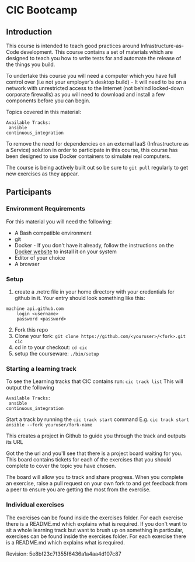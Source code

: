 # CIC Bootcamp
## Introduction
This course is intended to teach good practices around Infrastructure-as-Code development. This course contains a set of materials which are designed to teach you how to write tests for and automate the release of the things you build.

To undertake this course you will need a computer which you have full control over (i.e not your employer's desktop build) - It will need to be on a network with unrestricted access to the Internet (not behind locked-down corporate firewalls) as you will need to download and install a few components before you can begin.

Topics covered in this material:
```
Available Tracks:
 ansible
continuous_integration
```

To remove the need for dependencies on an external IaaS (Infrastructure as a Service) solution in order to participate in this course, this course has been designed to use Docker containers to simulate real computers.

The course is being actively built out so be sure to `git pull` regularly to get new exercises as they appear.

## Participants
### Environment Requirements
For this material you will need the following:
 - A Bash compatible environment
 - git
 - Docker - If you don't have it already, follow the instructions on the [Docker website](https://docs.docker.com/install/#next-release) to install it on your system
 - Editor of your choice
 - A browser

### Setup
1. create a .netrc file in your home directory with your credentials for github in it.
  Your entry should look something like this:
  ```
  machine api.github.com
      login <username>
      password <password>
  ```
2. Fork this repo
3. Clone your fork: `git clone https://github.com/<youruser>/<fork>.git cic`
4. cd in to your checkout: `cd cic`
5. setup the courseware: `./bin/setup`

### Starting a learning track
To see the Learning tracks that CIC contains run: `cic track list`
This will output the following
```
Available Tracks:
 ansible
continuous_integration
```

Start a track by running the `cic track start` command
E.g. `cic track start ansible --fork youruser/fork-name`

This creates a project in Github to guide you through the track and outputs its URL

Got the the url and you'll see that there is a project board waiting for you. This board contains tickets for each of the exercises that you should complete to cover the topic you have chosen.

The board will allow you to track and share progress. When you complete an exercise, raise a pull request on your own fork to and get feedback from a peer to ensure you are getting the most from the exercise.

### Individual exercises
The exercises can be found inside the exercises folder. For each exercise there is a README.md which explains what is required. If you don't want to sit a whole learning track but want to brush up on something in particular, exercises can be found inside the exercises folder. For each exercise there is a README.md which explains what is required.



  

Revision: 5e8bf23c7f355f6436a1a4aa4d107c87